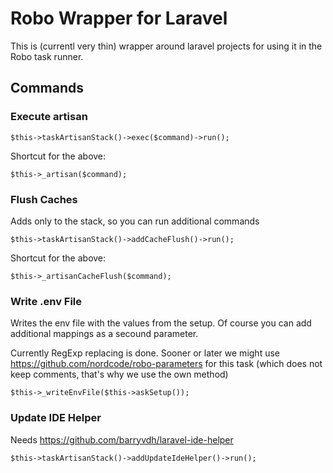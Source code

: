 # Robo Wrapper for Laravel

This is (currentl very thin) wrapper around laravel projects for using it in the
Robo task runner.

## Commands

### Execute artisan

    $this->taskArtisanStack()->exec($command)->run();
    
Shortcut for the above:
    
    $this->_artisan($command);

### Flush Caches

Adds only to the stack, so you can run additional commands

    $this->taskArtisanStack()->addCacheFlush()->run();
    
Shortcut for the above:
        
    $this->_artisanCacheFlush($command);
    
### Write .env File

Writes the env file with the values from the setup.
Of course you can add additional mappings as a secound parameter.

Currently RegExp replacing is done.  Sooner or later we might use  https://github.com/nordcode/robo-parameters
for this task (which does not keep comments, that's why we use the own method)
 
    $this->_writeEnvFile($this->askSetup());
    
### Update IDE Helper

Needs https://github.com/barryvdh/laravel-ide-helper

    $this->taskArtisanStack()->addUpdateIdeHelper()->run();
